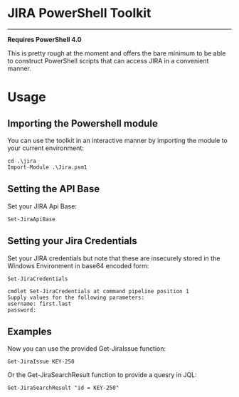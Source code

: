 # JIRA PowerShell Toolkit
---

**Requires PowerShell 4.0**

This is pretty rough at the moment and offers the bare minimum to be able to
construct PowerShell scripts that can access JIRA in a convenient manner.

# Usage
## Importing the Powershell module
You can use the toolkit in an interactive manner by importing the module to your
current environment:

    cd .\jira
    Import-Module .\Jira.psm1

## Setting the API Base
Set your JIRA Api Base:

    Set-JiraApiBase

## Setting your Jira Credentials
Set your JIRA credentials but note that these are insecurely stored in the Windows
Environment in base64 encoded form:

    Set-JiraCredentials

    cmdlet Set-JiraCredentials at command pipeline position 1
    Supply values for the following parameters:
    username: first.last
    password:

## Examples
Now you can use the provided Get-JiraIssue function:

    Get-JiraIssue KEY-250



Or the Get-JiraSearchResult function to provide a quesry in JQL:

    Get-JiraSearchResult "id = KEY-250"
